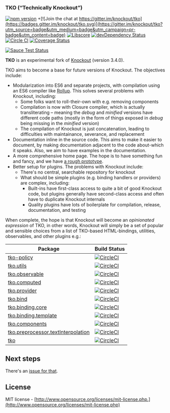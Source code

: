 
### TKO (“Technically Knockout”)

[![npm version](https://badge.fury.io/js/tko.svg)](https://badge.fury.io/js/tko)
+[![Join the chat at https://gitter.im/knockout/tko](https://badges.gitter.im/knockout/tko.svg)](https://gitter.im/knockout/tko?utm_source=badge&utm_medium=badge&utm_campaign=pr-badge&utm_content=badge)
[![Libscore](https://img.shields.io/libscore/s/ko.svg)](http://libscore.com/#ko)
[![devDependency Status](https://david-dm.org/knockout/tko/dev-status.svg)](https://david-dm.org/knockout/tko#info=devDependencies)
[![Circle CI](https://circleci.com/gh/knockout/tko.svg?style=shield)](https://circleci.com/gh/knockout/tko)
[![Coverage Status](https://coveralls.io/repos/knockout/tko/badge.svg?branch=master&service=github)](https://coveralls.io/github/knockout/tko?branch=master)

[![Sauce Test Status](https://saucelabs.com/browser-matrix/brianmhunt.svg)](https://saucelabs.com/u/brianmhunt)

**TKO** is an experimental fork of [Knockout](https://github.com/knockout/knockout) (version 3.4.0).

TKO aims to become a base for future versions of Knockout.  The objectives include:

- Modularization into ES6 and separate projects, with compilation using an ES6 compiler like [Rollup](http://rollupjs.org/).  This solves several problems with Knockout, including:
  - Some folks want to roll-their-own with e.g. removing components
  - Compilation is now with Closure compiler, which is actually transliterating – meaning the *debug* and *minified* versions have different code paths (mostly in the form of things exposed in *debug* being missing in the *minified* version)
  - The compilation of Knockout is just concatenation, leading to difficulties with maintainance, severance, and replacement
- Documentation inline in the source code.  This aims to make it easier to document, by making documentation adjacent to the code about-which it speaks.  Also, we aim to have examples in the documentation.
- A more comprehensive home page.  The hope is to have something fun and fancy, and we have [a rough prototype](http://brianmhunt.github.io/knockout).
- Better setup for plugins.  The problems with Knockout include:
  - There's no central, searchable repository for knockout
  - What should be simple plugins (e.g. binding handlers or providers) are complex, including:
    - Built-ins have first-class access to quite a bit of good Knockout code, but plugins generally have second-class access and often have to duplicate Knockout internals
    - Quality plugins have lots of boilerplate for compilation, release, documentation, and testing
 
When complete, the hope is that Knockout will become an *opinionated expression* of TKO, in other words, Knockout will simply be a set of popular and sensible choices from a list of TKO-based HTML-bindings, utilities, observables, and other plugins e.g.:

| Package  | Build Status |
| -------  | ------------ |
| [tko-policy](/knockout/tko-policy) | [![CircleCI](https://circleci.com/gh/knockout/tko-policy.svg?style=shield)](https://circleci.com/gh/knockout/tko-policy) |
| [tko.utils](/knockout/tko.utils) | [![CircleCI](https://circleci.com/gh/knockout/tko.utils.svg?style=shield)](https://circleci.com/gh/knockout/tko.utils)
| [tko.observable](/knockout/tko.observable) | [![CircleCI](https://circleci.com/gh/knockout/tko.observable.svg?style=shield)](https://circleci.com/gh/knockout/tko.observable) |
| [tko.computed](/knockout/tko.computed) | [![CircleCI](https://circleci.com/gh/knockout/tko.computed.svg?style=shield)](https://circleci.com/gh/knockout/tko.computed) |
| [tko.provider](/knockout/tko.provider) | [![CircleCI](https://circleci.com/gh/knockout/tko.provider.svg?style=shield)](https://circleci.com/gh/knockout/tko.provider) |
| [tko.bind](/knockout/tko.bind) | [![CircleCI](https://circleci.com/gh/knockout/tko.bind.svg?style=shield)](https://circleci.com/gh/knockout/tko.bind) |
| [tko.binding.core](/knockout/tko.binding.core) | [![CircleCI](https://circleci.com/gh/knockout/tko.binding.core.svg?style=shield)](https://circleci.com/gh/knockout/tko.binding.core) |
| [tko.binding.template](/knockout/tko.binding.template) | [![CircleCI](https://circleci.com/gh/knockout/tko.binding.template.svg?style=shield)](https://circleci.com/gh/knockout/tko.binding.template) |
| [tko.components](/knockout/tko.components) | [![CircleCI](https://circleci.com/gh/knockout/tko.components.svg?style=shield)](https://circleci.com/gh/knockout/tko.components) |
| [tko.preprocessor.textInterpolation](/knockout/tko.preprocessor.textInterpolation) | [![CircleCI](https://circleci.com/gh/knockout/tko.preprocessor.textInterpolation.svg?style=shield)](https://circleci.com/gh/knockout/tko.preprocessor.textInterpolation) |
| [tko](/knockout/tko) | [![CircleCI](https://circleci.com/gh/knockout/tko.svg?style=shield)](https://circleci.com/gh/knockout/tko) |


## Next steps

There's an [issue for that](https://github.com/knockout/tko/issues/1).

## License

MIT license - [http://www.opensource.org/licenses/mit-license.php.](http://www.opensource.org/licenses/mit-license.php)
